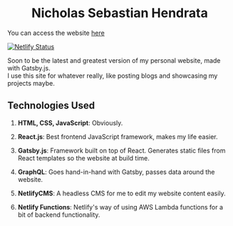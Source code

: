 <h1 align="center">
  Nicholas Sebastian Hendrata
</h1>

You can access the website [here](https://nichsebastian.com/)

[![Netlify Status](https://api.netlify.com/api/v1/badges/50e0269a-0c67-435e-b3d2-0f516a33062d/deploy-status)](https://app.netlify.com/sites/nichsebastian/deploys)

Soon to be the latest and greatest version of my personal website, made with Gatsby.js.  
I use this site for whatever really, like posting blogs and showcasing my projects maybe.

## Technologies Used

1.  **HTML, CSS, JavaScript**: Obviously.

2.  **React.js**: Best frontend JavaScript framework, makes my life easier.

3.  **Gatsby.js**: Framework built on top of React. Generates static files from React templates so the website at build time.

4.  **GraphQL**: Goes hand-in-hand with Gatsby, passes data around the website.

5.  **NetlifyCMS**: A headless CMS for me to edit my website content easily.

6.  **Netlify Functions**: Netlify's way of using AWS Lambda functions for a bit of backend functionality.